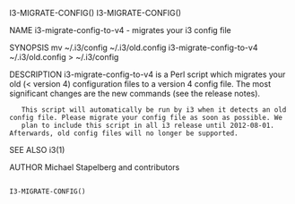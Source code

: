 I3-MIGRATE-CONFIG()                                                                                                            I3-MIGRATE-CONFIG()

NAME
       i3-migrate-config-to-v4 - migrates your i3 config file

SYNOPSIS
       mv ~/.i3/config ~/.i3/old.config
       i3-migrate-config-to-v4 ~/.i3/old.config > ~/.i3/config

DESCRIPTION
       i3-migrate-config-to-v4 is a Perl script which migrates your old (< version 4) configuration files to a version 4 config file. The most
       significant changes are the new commands (see the release notes).

       This script will automatically be run by i3 when it detects an old config file. Please migrate your config file as soon as possible. We
       plan to include this script in all i3 release until 2012-08-01. Afterwards, old config files will no longer be supported.

SEE ALSO
       i3(1)

AUTHOR
       Michael Stapelberg and contributors

                                                                                                                               I3-MIGRATE-CONFIG()
